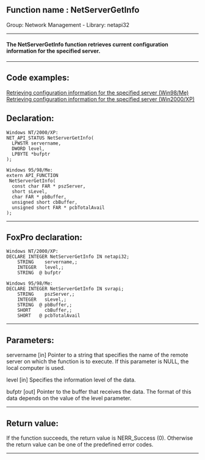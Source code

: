 
## Function name : NetServerGetInfo
Group: Network Management - Library: netapi32    
***  


#### The NetServerGetInfo function retrieves current configuration information for the specified server.
***  


## Code examples:
[Retrieving configuration information for the specified server (Win98/Me)](../../samples/sample_276.md)  
[Retrieving configuration information for the specified server (Win2000/XP)](../../samples/sample_425.md)  

## Declaration:
```foxpro  
Windows NT/2000/XP:
NET_API_STATUS NetServerGetInfo(
  LPWSTR servername,
  DWORD level,
  LPBYTE *bufptr
);

Windows 95/98/Me:
extern API_FUNCTION
 NetServerGetInfo(
  const char FAR * pszServer,
  short sLevel,
  char FAR * pbBuffer,
  unsigned short cbBuffer,
  unsigned short FAR * pcbTotalAvail
);  
```  
***  


## FoxPro declaration:
```foxpro  
Windows NT/2000/XP:
DECLARE INTEGER NetServerGetInfo IN netapi32;
	STRING    servername,;
	INTEGER   level,;
	STRING  @ bufptr

Windows 95/98/Me:
DECLARE INTEGER NetServerGetInfo IN svrapi;
	STRING    pszServer,;
	INTEGER   sLevel,;
	STRING  @ pbBuffer,;
	SHORT     cbBuffer,;
	SHORT   @ pcbTotalAvail  
```  
***  


## Parameters:
servername 
[in] Pointer to a string that specifies the name of the remote server on which the function is to execute. If this parameter is NULL, the local computer is used. 

level 
[in] Specifies the information level of the data.

bufptr 
[out] Pointer to the buffer that receives the data. The format of this data depends on the value of the level parameter.   
***  


## Return value:
If the function succeeds, the return value is NERR_Success (0). Otherwise the return value can be one of the predefined error codes.  
***  

